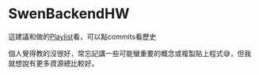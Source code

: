 # SwenBackendHW
這建議和做的[Playlist](https://www.youtube.com/playlist?list=PLwNbcY-ePpK9aO8CrDzHHDCyCZaoy0FsX)看，可以點commits看歷史

個人覺得教的沒很好，常忘記講一些可能蠻重要的概念或複製貼上程式😅，但我就想說有更多資源總比較好。
